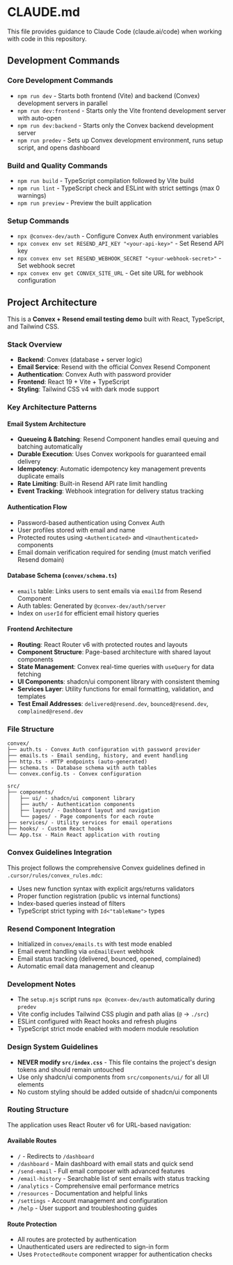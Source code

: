 # CLAUDE.md

This file provides guidance to Claude Code (claude.ai/code) when working with code in this repository.

## Development Commands

### Core Development Commands
- `npm run dev` - Starts both frontend (Vite) and backend (Convex) development servers in parallel
- `npm run dev:frontend` - Starts only the Vite frontend development server with auto-open
- `npm run dev:backend` - Starts only the Convex backend development server
- `npm run predev` - Sets up Convex development environment, runs setup script, and opens dashboard

### Build and Quality Commands
- `npm run build` - TypeScript compilation followed by Vite build
- `npm run lint` - TypeScript check and ESLint with strict settings (max 0 warnings)
- `npm run preview` - Preview the built application

### Setup Commands
- `npx @convex-dev/auth` - Configure Convex Auth environment variables
- `npx convex env set RESEND_API_KEY "<your-api-key>"` - Set Resend API key
- `npx convex env set RESEND_WEBHOOK_SECRET "<your-webhook-secret>"` - Set webhook secret
- `npx convex env get CONVEX_SITE_URL` - Get site URL for webhook configuration

## Project Architecture

This is a **Convex + Resend email testing demo** built with React, TypeScript, and Tailwind CSS.

### Stack Overview
- **Backend**: Convex (database + server logic)
- **Email Service**: Resend with the official Convex Resend Component
- **Authentication**: Convex Auth with password provider
- **Frontend**: React 19 + Vite + TypeScript
- **Styling**: Tailwind CSS v4 with dark mode support

### Key Architecture Patterns

#### Email System Architecture
- **Queueing & Batching**: Resend Component handles email queuing and batching automatically
- **Durable Execution**: Uses Convex workpools for guaranteed email delivery
- **Idempotency**: Automatic idempotency key management prevents duplicate emails
- **Rate Limiting**: Built-in Resend API rate limit handling
- **Event Tracking**: Webhook integration for delivery status tracking

#### Authentication Flow
- Password-based authentication using Convex Auth
- User profiles stored with email and name
- Protected routes using `<Authenticated>` and `<Unauthenticated>` components
- Email domain verification required for sending (must match verified Resend domain)

#### Database Schema (`convex/schema.ts`)
- `emails` table: Links users to sent emails via `emailId` from Resend Component
- Auth tables: Generated by `@convex-dev/auth/server`
- Index on `userId` for efficient email history queries

#### Frontend Architecture
- **Routing**: React Router v6 with protected routes and layouts
- **Component Structure**: Page-based architecture with shared layout components
- **State Management**: Convex real-time queries with `useQuery` for data fetching
- **UI Components**: shadcn/ui component library with consistent theming
- **Services Layer**: Utility functions for email formatting, validation, and templates
- **Test Email Addresses**: `delivered@resend.dev`, `bounced@resend.dev`, `complained@resend.dev`

### File Structure
```
convex/
├── auth.ts - Convex Auth configuration with password provider
├── emails.ts - Email sending, history, and event handling
├── http.ts - HTTP endpoints (auto-generated)
├── schema.ts - Database schema with auth tables
└── convex.config.ts - Convex configuration

src/
├── components/
│   ├── ui/ - shadcn/ui component library
│   ├── auth/ - Authentication components
│   ├── layout/ - Dashboard layout and navigation
│   └── pages/ - Page components for each route
├── services/ - Utility services for email operations
├── hooks/ - Custom React hooks
└── App.tsx - Main React application with routing
```

### Convex Guidelines Integration
This project follows the comprehensive Convex guidelines defined in `.cursor/rules/convex_rules.mdc`:
- Uses new function syntax with explicit args/returns validators
- Proper function registration (public vs internal functions)
- Index-based queries instead of filters
- TypeScript strict typing with `Id<"tableName">` types

### Resend Component Integration
- Initialized in `convex/emails.ts` with test mode enabled
- Email event handling via `onEmailEvent` webhook
- Email status tracking (delivered, bounced, opened, complained)
- Automatic email data management and cleanup

### Development Notes
- The `setup.mjs` script runs `npx @convex-dev/auth` automatically during `predev`
- Vite config includes Tailwind CSS plugin and path alias (`@` -> `./src`)
- ESLint configured with React hooks and refresh plugins
- TypeScript strict mode enabled with modern module resolution

### Design System Guidelines
- **NEVER modify `src/index.css`** - This file contains the project's design tokens and should remain untouched
- Use only shadcn/ui components from `src/components/ui/` for all UI elements
- No custom styling should be added outside of shadcn/ui components

### Routing Structure
The application uses React Router v6 for URL-based navigation:

#### Available Routes
- `/` - Redirects to `/dashboard`
- `/dashboard` - Main dashboard with email stats and quick send
- `/send-email` - Full email composer with advanced features
- `/email-history` - Searchable list of sent emails with status tracking
- `/analytics` - Comprehensive email performance metrics
- `/resources` - Documentation and helpful links
- `/settings` - Account management and configuration
- `/help` - User support and troubleshooting guides

#### Route Protection
- All routes are protected by authentication
- Unauthenticated users are redirected to sign-in form
- Uses `ProtectedRoute` component wrapper for authentication checks